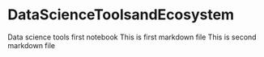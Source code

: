 # DataScienceToolsandEcosystem
Data science tools first notebook
This is first markdown file
This is second markdown file
